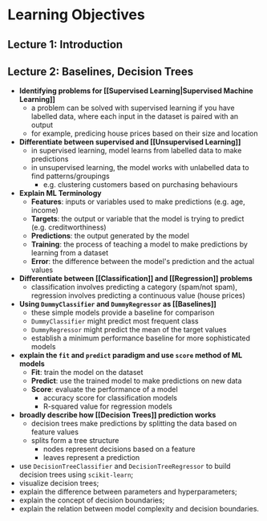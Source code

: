 # Learning Objectives
## Lecture 1: Introduction
## Lecture 2: Baselines, Decision Trees
- **Identifying problems for [[Supervised Learning|Supervised Machine Learning]]**
	- a problem can be solved with supervised learning if you have labelled data, where each input in the dataset is paired with an output
	- for example, predicing house prices based on their size and location
- **Differentiate between supervised and [[Unsupervised Learning]]**
	- in supervised learning, model learns from labelled data to make predictions
	- in unsupervised learning, the model works with unlabelled data to find patterns/groupings
		- e.g. clustering customers based on purchasing behaviours
- **Explain ML Terminology**
	- **Features**: inputs or variables used to make predictions (e.g. age, income)
	- **Targets**: the output or variable that the model is trying to predict (e.g. creditworthiness)
	- **Predictions**: the output generated by the model
	- **Training**: the process of teaching a model to make predictions by learning from a dataset
	- **Error**: the difference between the model's prediction and the actual values
- **Differentiate between [[Classification]] and [[Regression]] problems**
	- classification involves predicting a category (spam/not spam), regression involves predicting a continuous value (house prices)
- **Using `DummyClassifier` and `DummyRegressor` as [[Baselines]]**
	- these simple models provide a baseline for comparison
	- `DummyClassifier` might predict most frequent class
	- `DummyRegressor` might predict the mean of the target values
	- establish a minimum performance baseline for more sophisticated models
- **explain the `fit` and `predict` paradigm and use `score` method of ML models**
	- **Fit**: train the model on the dataset
	- **Predict**: use the trained model to make predictions on new data
	- **Score**: evaluate the performance of a model 
		- accuracy score for classification models
		- R-squared value for regression models
- **broadly describe how [[Decision Trees]] prediction works**
	- decision trees make predictions by splitting the data based on feature values
	- splits form a tree structure
		- nodes represent decisions based on a feature
		- leaves represent a prediction
- use `DecisionTreeClassifier` and `DecisionTreeRegressor` to build decision trees using `scikit-learn`; 
- visualize decision trees; 
- explain the difference between parameters and hyperparameters; 
- explain the concept of decision boundaries;
- explain the relation between model complexity and decision boundaries.